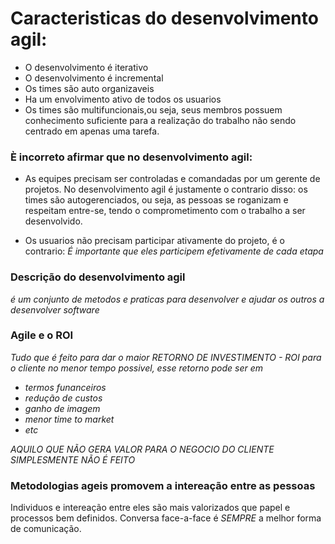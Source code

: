 # Caracteristicas do desenvolvimento agil:

- O desenvolvimento é iterativo
- O desenvolvimento é incremental
- Os times são auto organizaveis
- Ha um envolvimento ativo de todos os usuarios
- Os times são multifuncionais,ou seja, seus membros possuem conhecimento suficiente para a realização do trabalho não sendo centrado em apenas uma tarefa.

### È incorreto afirmar que no desenvolvimento agil:
 - As equipes precisam ser controladas e comandadas por um gerente de projetos. No desenvolvimento agil é justamente o contrario disso: os times são autogerenciados, ou seja, as pessoas se roganizam e respeitam entre-se, tendo o comprometimento com o trabalho a ser desenvolvido.

 - Os usuarios não precisam participar ativamente do projeto, é o contrario: *É importante que eles participem efetivamente de cada etapa*


 ### Descrição do desenvolvimento agil

  *é um conjunto de metodos e praticas para desenvolver e ajudar os outros a desenvolver software*


  ### Agile e o ROI

  _Tudo que é feito para dar o maior *RETORNO DE INVESTIMENTO - ROI* para o cliente no menor tempo possivel, esse retorno pode ser em_
  - _termos funanceiros_
  - _redução de custos_
  - _ganho de imagem_
  - _menor time to market_
  - _etc_

  *AQUILO QUE NÃO GERA VALOR PARA O NEGOCIO DO CLIENTE SIMPLESMENTE NÃO É FEITO*


### Metodologias ageis promovem a intereação entre as pessoas

Individuos e intereação entre eles são mais valorizados que papel e processos bem definidos. Conversa face-a-face é *SEMPRE* a melhor forma de comunicação.
